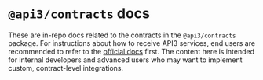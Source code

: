 # `@api3/contracts` docs

These are in-repo docs related to the contracts in the `@api3/contracts` package.
For instructions about how to receive API3 services, end users are recommended to refer to the [official docs](https://docs.api3.org/) first.
The content here is intended for internal developers and advanced users who may want to implement custom, contract-level integrations.
